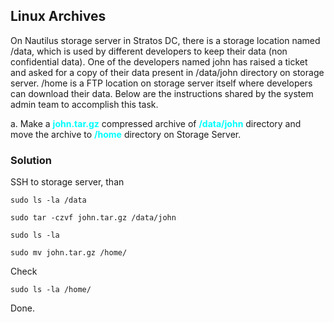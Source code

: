 ## Linux Archives

On Nautilus storage server in Stratos DC, there is a storage location named /data, which is used by different developers to keep their data (non confidential data). One of the developers named john has raised a ticket and asked for a copy of their data present in /data/john directory on storage server. /home is a FTP location on storage server itself where developers can download their data. Below are the instructions shared by the system admin team to accomplish this task.



a. Make a <span style='color:cyan'>**john.tar.gz**</span> compressed archive of <span style='color:cyan'>**/data/john**</span> directory and move the archive to <span style='color:cyan'>**/home**</span> directory on Storage Server.

### Solution
SSH to storage server, than

```
sudo ls -la /data
```
```
sudo tar -czvf john.tar.gz /data/john
```
```
sudo ls -la
```
```
sudo mv john.tar.gz /home/
```
Check
```
sudo ls -la /home/
```

Done.